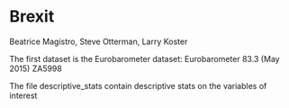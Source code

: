 # Brexit

Beatrice Magistro, Steve Otterman, Larry Koster

The first dataset is the Eurobarometer dataset: Eurobarometer 83.3 (May 2015) ZA5998

The file descriptive_stats contain descriptive stats on the variables of interest
